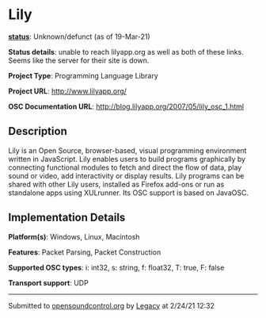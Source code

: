# Lily

**[status](../implementation-status.html)**: Unknown/defunct (as of 19-Mar-21)

**Status details**: 
unable to reach lilyapp.org as well as both of these links. Seems like the server for their site is down. 

**Project Type**: Programming Language Library

**Project URL**: <http://www.lilyapp.org/>

**OSC Documentation URL**: <http://blog.lilyapp.org/2007/05/lily_osc_1.html>

## Description

Lily is an Open Source, browser-based, visual programming environment written in JavaScript. Lily enables users to build programs graphically by connecting functional modules to fetch and direct the flow of data, play sound or video, add interactivity or display results. Lily programs can be shared with other Lily users, installed as Firefox add-ons or run as standalone apps using XULrunner. Its OSC support is based on JavaOSC.

## Implementation Details

**Platform(s)**: Windows, Linux, Macintosh

**Features**: Packet Parsing, Packet Construction

**Supported OSC types**: i: int32, s: string, f: float32, T: true, F: false

**Transport support**: UDP

---
Submitted to [opensoundcontrol.org](https://opensoundcontrol.org) by [Legacy](legacy-site.html) at 2/24/21 12:32
